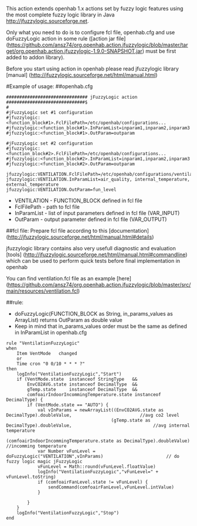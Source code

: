 This action extends openhab 1.x actions set by fuzzy logic features using the most complete fuzzy logic library in Java http://jfuzzylogic.sourceforge.net.

Only what you need to do is to configure fcl file, openhab.cfg and use doFuzzyLogic action in some rule ([action jar file] (https://github.com/ansz74/org.openhab.action.jfuzzylogic/blob/master/target/org.openhab.action.jfuzzylogic-1.9.0-SNAPSHOT.jar) must be first added to addon library).

Before you start using action in openhab please read jfuzzylogic library [manual] (http://jfuzzylogic.sourceforge.net/html/manual.html)

#Example of usage:
##openhab.cfg
```
############################### jFuzzyLogic action ##############################$
#
#jFuzzyLogic set #1 configuration
#jfuzzylogic:<function_block#1>.FclFilePath=/etc/openhab/configurations...
#jfuzzylogic:<function_block#1>.InParamList=inparam1,inparam2,inparam3
#jfuzzylogic:<function_block#1>.OutParam=outparam

#jFuzzyLogic set #2 configuration
#jfuzzylogic:<function_block#2>.FclFilePath=/etc/openhab/configurations...
#jfuzzylogic:<function_block#2>.InParamList=inparam1,inparam2,inparam3
#jfuzzylogic:<function_block#2>.OutParam=outparam

jfuzzylogic:VENTILATION.FclFilePath=/etc/openhab/configurations/ventilation.fcl
jfuzzylogic:VENTILATION.InParamList=air_quality, internal_temperature, external_temperature
jfuzzylogic:VENTILATION.OutParam=fun_level
```
* VENTILATION - FUNCTION_BLOCK defined in fcl file
* FclFilePath - path to fcl file
* InParamList - list of input parameters defined in fcl file (VAR_INPUT)
* OutParam - output parameter defined in fcl file (VAR_OUTPUT)

##fcl file:
Prepare fcl file according to this [documentation] (http://jfuzzylogic.sourceforge.net/html/manual.html#details)

jfuzzylogic library contains also very usefull diagnostic and evaluation [tools]  (http://jfuzzylogic.sourceforge.net/html/manual.html#commandline) which can be used to perform quick tests before final implementation in openhab

You can find ventilation.fcl file as an example [here] (https://github.com/ansz74/org.openhab.action.jfuzzylogic/blob/master/src/main/resources/ventilation.fcl)  

##rule:
- doFuzzyLogic(FUNCTION_BLOCK as String, in_params_values as ArrayList) returns OutParam as double value
- Keep in mind that in_params_values order must be the same as defined in InParamList in openhab.cfg

```
rule "VentilationFuzzyLogic"
when
	Item VentMode	changed
	or
	Time cron "0 0/10 * * * ?"
then
	logInfo("VentilationFuzzyLogic","Start")
	if (VentMode.state	instanceof StringType 	&&
		EnvCO2AVG.state instanceof DecimalType	&&
		gTemp.state 	instanceof DecimalType 	&&
		comfoairIndoorIncommingTemperature.state instanceof DecimalType) {
		if (VentMode.state == "AUTO") {
			val vInParams = newArrayList((EnvCO2AVG.state as DecimalType).doubleValue, 							//avg co2 level
										(gTemp.state as DecimalType).doubleValue,								//avg internal temperature
										(comfoairIndoorIncommingTemperature.state as DecimalType).doubleValue)	//incomming temperature
			var Number vFunLevel = doFuzzyLogic("VENTILATION",vInParams)						// do fuzzy logic magic jFuzzyLogic
			vFunLevel = Math::round(vFunLevel.floatValue)
			logInfo("VentilationFuzzyLogic","vFunLevel=" + vFunLevel.toString)
			if (comfoairFanLevel.state != vFunLevel) {
				sendCommand(comfoairFanLevel,vFunLevel.intValue)
			}

		}
	}
	logInfo("VentilationFuzzyLogic","Stop")
end
```
